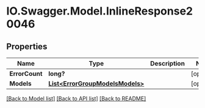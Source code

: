 # IO.Swagger.Model.InlineResponse20046
## Properties

Name | Type | Description | Notes
------------ | ------------- | ------------- | -------------
**ErrorCount** | **long?** |  | [optional] 
**Models** | [**List&lt;ErrorGroupModelsModels&gt;**](ErrorGroupModelsModels.md) |  | [optional] 

[[Back to Model list]](../README.md#documentation-for-models) [[Back to API list]](../README.md#documentation-for-api-endpoints) [[Back to README]](../README.md)

